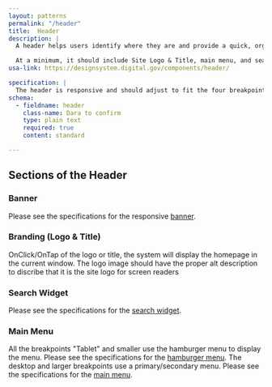 ```yaml
---
layout: patterns
permalink: "/header"
title:  Header
description: |
  A header helps users identify where they are and provide a quick, organized way to reach the main sections of a website.

  At a minimum, it should include Site Logo & Title, main menu, and search (if site search exist).
usa-link: https://designsystem.digital.gov/components/header/

specification: |
  The header is responsive and should adjust to fit the four breakpoints.
schema: 
  - fieldname: header
    class-name: Dara to confirm
    type: plain text
    required: true
    content: standard

---
```

<!--- if extra information is needed for this pattern, write here in Markdown. -->
<!--- to learn markdown format go to https://docs.github.com/en/github/writing-on-github/basic-writing-and-formatting-syntax -->

## Sections of the Header

### Banner
Please see the specifications for the responsive [banner](/banner).

### Branding (Logo & Title)
OnClick/OnTap of the logo or title, the system will display the homepage in the current window.
The logo image should have the proper alt description to discribe that it is the site logo for screen readers

### Search Widget
Please see the specifications for the [search widget](/search-widget).

### Main Menu
All the breakpoints "Tablet" and smaller use the hamburger menu to display the menu. Please see the specifications for the [hamburger menu](/hamburger-menu).
The desktop and larger breakpoints use a primary/secondary menu. Please see the specifications for the [main menu](/main-menu).
